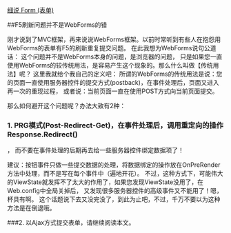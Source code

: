 ﻿[细说 Form (表单)](http://www.cnblogs.com/fish-li/archive/2011/07/17/2108884.html)


##F5刷新问题并不是WebForms的错

刚才说到了MVC框架，再来说说WebForms框架。以前时常听到有些人在抱怨用WebForms的表单有F5的刷新重复提交问题。 在此我想为WebForms说句公道话：
这个问题并不是WebForms本身的问题，是浏览器的问题， 只是如果您一直使用WebForms的较传统用法，是容易产生这个现象的。那么什么叫做【传统用法】呢？
这里我就给个我自己的定义吧： 所谓的WebForms的传统用法是说：您的页面一直使用服务器控件的提交方式(postback)，在事件处理后，页面又进入再一次的重现过程，
 或者说：当前页面一直在使用POST方式向当前页面提交。 

那么如何避开这个问题呢？办法大致有2种：

### 1. PRG模式(Post-Redirect-Get)，在事件处理后，调用重定向的操作Response.Redirect()
， 而不要在事件处理的后期再去给一些服务器控件绑定数据项了！

建议：按钮事件只做一些提交数据的处理，将数据绑定的操作放在OnPreRender方法中处理，而不是写在每个事件中（遍地开花）。 
不过，这种方式下，可能伟大的ViewState就发挥不了太大的作用了，如果您发现ViewState没用了，在Web.config中全局关掉后，
 又发现很多服务器控件的高级事件又不能用了！嗯，杯具有啊。
这个话题说下去又没完没了，到此为止吧，不过，千万不要以为这种方法是在倒退哦。
 
###2. 以Ajax方式提交表单，请继续阅读本文。